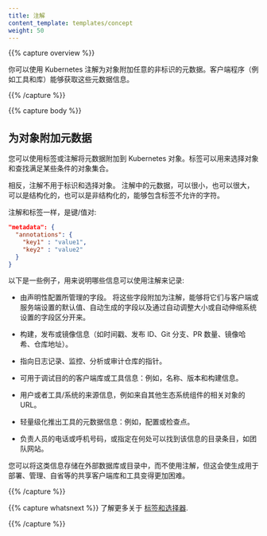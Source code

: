 ```yaml
---
title: 注解
content_template: templates/concept
weight: 50
---
```


<!--
---
title: Annotations
content_template: templates/concept
weight: 50
---
-->

{{% capture overview %}}

你可以使用 Kubernetes 注解为对象附加任意的非标识的元数据。客户端程序（例如工具和库）能够获取这些元数据信息。
<!--
You can use Kubernetes annotations to attach arbitrary non-identifying metadata
to objects. Clients such as tools and libraries can retrieve this metadata.
-->
{{% /capture %}}

{{% capture body %}}
## 为对象附加元数据
<!--
## Attaching metadata to objects
-->

您可以使用标签或注解将元数据附加到 Kubernetes 对象。标签可以用来选择对象和查找满足某些条件的对象集合。
<!--
You can use either labels or annotations to attach metadata to Kubernetes
objects. Labels can be used to select objects and to find
collections of objects that satisfy certain conditions.
-->

相反，注解不用于标识和选择对象。
注解中的元数据，可以很小，也可以很大，可以是结构化的，也可以是非结构化的，能够包含标签不允许的字符。
<!--
In contrast, annotations are not used to identify and select objects. 
The metadata in an annotation can be small or large, structured or unstructured, 
and can include characters not permitted by labels.
-->

注解和标签一样，是键/值对:
<!--
Annotations, like labels, are key/value maps:
-->

```json
"metadata": {
  "annotations": {
    "key1" : "value1",
    "key2" : "value2"
  }
}
```

以下是一些例子，用来说明哪些信息可以使用注解来记录:
<!--
Here are some examples of information that could be recorded in annotations:
-->
* 由声明性配置所管理的字段。
  将这些字段附加为注解，能够将它们与客户端或服务端设置的默认值、自动生成的字段以及通过自动调整大小或自动伸缩系统设置的字段区分开来。
<!--
* Fields managed by a declarative configuration layer. Attaching these fields
  as annotations distinguishes them from default values set by clients or
  servers, and from auto-generated fields and fields set by
  auto-sizing or auto-scaling systems.
-->
* 构建，发布或镜像信息（如时间戳、发布 ID、Git 分支、PR 数量、镜像哈希、仓库地址）。
<!--
* Build, release, or image information like timestamps, release IDs, git branch,
  PR numbers, image hashes, and registry address.
-->

* 指向日志记录、监控、分析或审计仓库的指针。
<!--
* Pointers to logging, monitoring, analytics, or audit repositories.
-->

* 可用于调试目的的客户端库或工具信息：例如，名称、版本和构建信息。
<!--
* Client library or tool information that can be used for debugging purposes:
  for example, name, version, and build information.
-->

* 用户或者工具/系统的来源信息，例如来自其他生态系统组件的相关对象的 URL。
<!--
* User or tool/system provenance information, such as URLs of related objects
  from other ecosystem components.
-->

* 轻量级化推出工具的元数据信息：例如，配置或检查点。
<!--
* Lightweight rollout tool metadata: for example, config or checkpoints.
-->

* 负责人员的电话或呼机号码，或指定在何处可以找到该信息的目录条目，如团队网站。
<!--
* Phone or pager numbers of persons responsible, or directory entries that
  specify where that information can be found, such as a team web site.
-->

您可以将这类信息存储在外部数据库或目录中，而不使用注解，但这会使生成用于部署、管理、自省等的共享客户端库和工具变得更加困难。
<!--
Instead of using annotations, you could store this type of information in an
external database or directory, but that would make it much harder to produce
shared client libraries and tools for deployment, management, introspection,
and the like.
-->

{{% /capture %}}

{{% capture whatsnext %}}
了解更多关于 [标签和选择器](/docs/concepts/overview/working-with-objects/labels/).
<!--
Learn more about [Labels and Selectors](/docs/concepts/overview/working-with-objects/labels/).
-->
{{% /capture %}}
